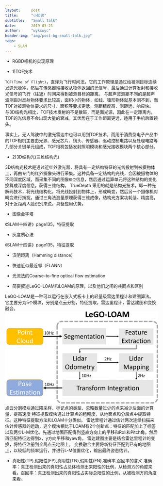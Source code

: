 ```yaml
---
layout:     post
title:      "小知识"
subtitle:   "Small Talk"
date:       2019-03-21
author:     "wykxwyc"
header-img: "img/post-bg-small-talk.jpg"
tags:
    - SLAM
---
```


* RGBD相机的实现原理

* 1)TOF技术

`TOF(Time of Flight)`，直译为飞行时间法。它的工作原理是通过给被测目标连续发送光脉冲，然后在传感器端接收从物体返回的光信号，最后通过计算发射和接收光信号的飞行（往返）时间来得到被测目标的距离。
与超声波测距不同的是超声波测距对反射物体要求比较高，面积小的物体，如线、锥形物体就基本测不到，而TOF对被测物体要求的尺寸、面积等要求更低，测距精度高、测距远、响应快。
与3D结构光相比，TOF技术发射的不是散斑，而是面光源，因此在一定距离内，TOF的光信息不会出现大量的衰减。其优势在于工作距离更远，适用于手机后置镜头。

事实上，无人驾驶中的激光雷达中也可以用到TOF技术，而用于消费型电子产品中的TOF相机主要由光源、感光芯片、镜头、传感器、驱动控制电路以及处理电路等几部分关键单元组成，TOF相机包括发射照明模块和感光接收模块两个核心部分。


* 2)3D结构光(三维结构光)

3D结构光技术是通过近红外激光器，将具有一定结构特征的光线投射到被摄物体上，再由专门的红外摄像头进行采集。这种具备一定结构的光线，会因被摄物体的不同深度区域，而采集不同的图像`相位`信息，然后通过运算单元将这种结构的变化换算成深度信息，获得三维结构。
TrueDepth 采用的就是结构光技术，即一种光解码技术，将光线结构化，将光线投射到物体上，形成畸变，然后另一个摄像机对畸变进行捕捉，通过三角法测量原理获得三维成像，结构光方案功耗低、精度高，对于近距离人脸识别来说，具备应用优势。


* 图像金字塔

《SLAM十四讲》page135，特征提取

* 灰度质心法

《SLAM十四讲》page135，特征提取

* 汉明距离（Hamming distance）

* 快速近似最近邻（FLANN）

* 光流法的Coarse-to-fine optical flow estimation

* 简要叙述LeGO-LOAM和LOAM的原理，以及他们之间的共同点和区别

LeGO-LOAM是一种可以运行在嵌入式板卡上的轻量级雷达里程计和建图算法。
它主要分为5个模块，分别是点云分割，特征提取，雷达里程计，雷达建图和变换融合。
![lego-loam-system-organization](/img/in-post/post-Small-Talk/lego-loam-organization.png)
点云分割模块通过降采样、标记点的类型、忽略数量过少的点来减少后面的计算量，提高速度
特征提取模块通过计算点的粗糙度，从地面点和分段点中提取特征。这种特征提取方法和LOAM十分类似。
雷达里程计通过估计两次连续扫描来估计传感器的运动，这个模块相比于LOAM有2个创新点：特征的匹配加上了标签以及两步L-M优化。先通过地面匹配得到竖直方向上的平移和Roll和Pitch角。然后再匹配特征边得到x，y方向平移和yaw角。
雷达建图主要是结合雷达里程计的变换，将特征注册到全局点云地图上。
变换融合主要将新特征匹配到已有的地图上，以较低的频率运行，并进行L-M位置优化，输出最终姿态估计。

* 真阳性(TP),假阳性(FP),真阴性(TN),假阴性(FN),准确率,召回率的含义
准确率：真正检测出来的真阳性占总体检测出来阳性的比例，从检测方的角度来看。召回率：真正检测出来的真阳性占实际总阳性的比例，从被检测方的角度来看。



